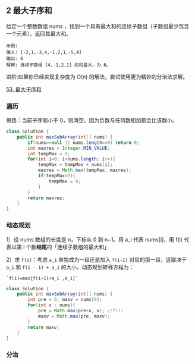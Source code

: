 ## 2 最大子序和


给定一个整数数组 nums ，找到一个具有最大和的连续子数组（子数组最少包含一个元素），返回其最大和。

```
示例:
输入: [-2,1,-3,4,-1,2,1,-5,4]
输出: 6
解释: 连续子数组 [4,-1,2,1] 的和最大，为 6。
```

进阶:如果你已经实现复杂度为 O(n) 的解法，尝试使用更为精妙的分治法求解。


[53. 最大子序和](https://leetcode-cn.com/problems/maximum-subarray/)


### 遍历


思路：当前子序和小于 0，则清空。因为负数与任何数相加都会比该数小。


```java
class Solution {
    public int maxSubArray(int[] nums) {
        if(nums==null || nums.length==0) return 0;
        int maxres = Integer.MIN_VALUE;
        int tempMax = 0;
        for(int i=0; i<nums.length; i++){
            tempMax = tempMax + nums[i];
            maxres = Math.max(tempMax, maxres);
            if(tempMax<0){
                tempMax = 0;
            }
        }
        return maxres;
    }
}
```

### 动态规划

1）设 nums 数组的长度是 n，下标从 0 到 n−1。用 a_i 代表 nums[i]，用 f(i) 代表以第 i 个数**结尾**的「连续子数组的最大和」


2）求 `f(i)`：考虑 `a_i` 单独成为一段还是加入 `f(i−1)` 对应的那一段，这取决于 `a_i` 和 `f(i - 1) + a_i` 的大小。动态规划转移方程为：

    `f(i)=max{f(i−1)+a_i ,a_i}`


```java
class Solution {
    public int maxSubArray(int[] nums) {
        int pre = 0, maxv = nums[0];
        for(int x : nums){
            pre = Math.max(pre+x, x); //f(i)
            maxv = Math.max(pre, maxv);
        }
        return maxv;
    }
}
```


### 分治






